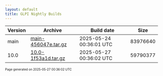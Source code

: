 ```yaml
---
layout: default
title: GLPI Nightly Builds
---
```


Version|Archive|Build date|Size
---|---|---|---
main|[main-456047e.tar.gz](main-456047e.tar.gz)|2025-05-24 00:36:01 UTC|83976640
10.0|[10.0-1f53a1d.tar.gz](10.0-1f53a1d.tar.gz)|2025-05-27 00:36:02 UTC|59790377

<font size="1">Page generated on 2025-05-27 00:36:02 UTC</font>
